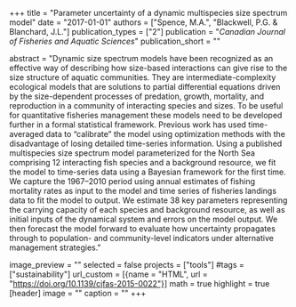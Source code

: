 +++
title = "Parameter uncertainty of a dynamic multispecies size spectrum model"
date = "2017-01-01"
authors = ["Spence, M.A.", "Blackwell, P.G. & Blanchard, J.L."]
publication_types = ["2"]
publication = "_Canadian Journal of Fisheries and Aquatic Sciences_"
publication_short = ""

abstract = "Dynamic size spectrum models have been recognized as an effective way of describing how size-based interactions can give rise to the size structure of aquatic communities. They are intermediate-complexity ecological models that are solutions to partial differential equations driven by the size-dependent processes of predation, growth, mortality, and reproduction in a community of interacting species and sizes. To be useful for quantitative fisheries management these models need to be developed further in a formal statistical framework. Previous work has used time-averaged data to “calibrate” the model using optimization methods with the disadvantage of losing detailed time-series information. Using a published multispecies size spectrum model parameterized for the North Sea comprising 12 interacting fish species and a background resource, we fit the model to time-series data using a Bayesian framework for the first time. We capture the 1967–2010 period using annual estimates of fishing mortality rates as input to the model and time series of fisheries landings data to fit the model to output. We estimate 38 key parameters representing the carrying capacity of each species and background resource, as well as initial inputs of the dynamical system and errors on the model output. We then forecast the model forward to evaluate how uncertainty propagates through to population- and community-level indicators under alternative management strategies."

image_preview = ""
selected = false
projects = ["tools"]
#tags = ["sustainability"]
url_custom = [{name = "HTML", url = "https://doi.org/10.1139/cjfas-2015-0022"}]
math = true
highlight = true
[header]
image = ""
caption = ""
+++


